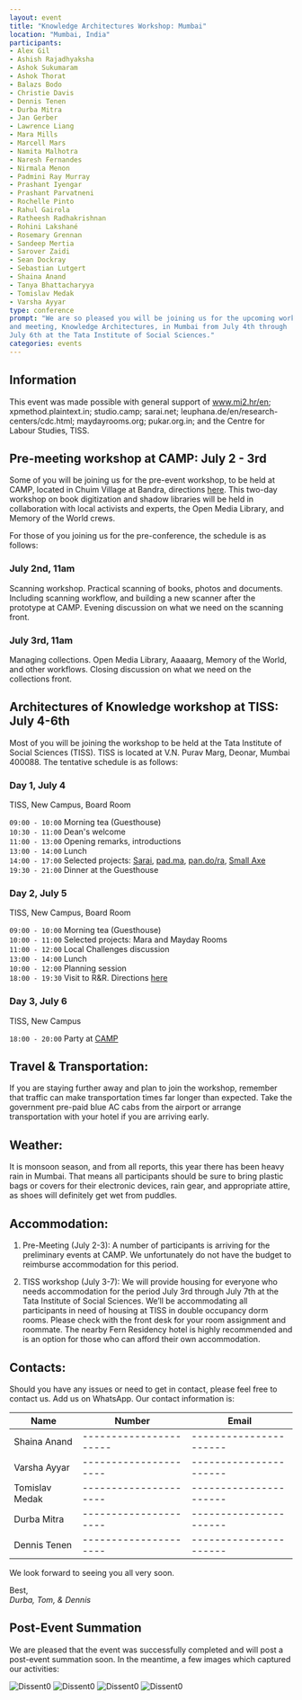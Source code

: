 ```yaml
---
layout: event
title: "Knowledge Architectures Workshop: Mumbai"
location: "Mumbai, India"
participants:
- Alex Gil
- Ashish Rajadhyaksha
- Ashok Sukumaram
- Ashok Thorat
- Balazs Bodo
- Christie Davis
- Dennis Tenen
- Durba Mitra
- Jan Gerber
- Lawrence Liang
- Mara Mills
- Marcell Mars
- Namita Malhotra
- Naresh Fernandes
- Nirmala Menon
- Padmini Ray Murray
- Prashant Iyengar
- Prashant Parvatneni
- Rochelle Pinto
- Rahul Gairola
- Ratheesh Radhakrishnan
- Rohini Lakshané
- Rosemary Grennan
- Sandeep Mertia
- Sarover Zaidi
- Sean Dockray
- Sebastian Lutgert
- Shaina Anand
- Tanya Bhattacharyya
- Tomislav Medak
- Varsha Ayyar
type: conference
prompt: "We are so pleased you will be joining us for the upcoming workshop
and meeting, Knowledge Architectures, in Mumbai from July 4th through
July 6th at the Tata Institute of Social Sciences."
categories: events
---
```


## Information

This event was made possible with general support of www.mi2.hr/en;
xpmethod.plaintext.in; studio.camp; sarai.net;
leuphana.de/en/research-centers/cdc.html; maydayrooms.org; pukar.org.in; and
the Centre for Labour Studies, TISS.

## Pre-meeting workshop at CAMP: July 2 - 3rd

Some of you will be joining us for the pre-event workshop, to be held at CAMP,
located in Chuim Village at Bandra, directions
[here](http://studio.camp/directions.html).  This two-day workshop on book
digitization and shadow libraries will be held in collaboration with local
activists and experts, the Open Media Library, and Memory of the World crews.

For those of you joining us for the pre-conference, the schedule is as
follows:

### July 2nd, 11am

Scanning workshop. Practical scanning of books, photos and documents. Including
scanning workflow, and building a new scanner after the prototype at CAMP.
Evening discussion on what we need on the scanning front.

### July 3rd, 11am

Managing collections. Open Media Library, Aaaaarg, Memory of the
World, and other workflows. Closing discussion on what we need on the
collections front.

## Architectures of Knowledge workshop at TISS: July 4-6th

Most of you will be joining the workshop to be held at the Tata Institute of
Social Sciences (TISS). TISS is located at V.N. Purav Marg, Deonar, Mumbai
400088. The tentative schedule is as follows:

### Day 1, July 4
TISS, New Campus, Board Room

`09:00 - 10:00` Morning tea (Guesthouse)  
`10:30 - 11:00` Dean's welcome  
`11:00 - 13:00` Opening remarks, introductions  
`13:00 - 14:00` Lunch  
`14:00 - 17:00` Selected projects: [Sarai](http://sarai.net),
[pad.ma](http://pad.ma/), [pan.do/ra](http://pan.do/ra), [Small
Axe](http://smallaxe.net/sxarchipelagos/)  
`19:30 - 21:00` Dinner at the Guesthouse

### Day 2, July 5
TISS, New Campus, Board Room

`09:00 - 10:00` Morning tea (Guesthouse)  
`10:00 - 11:00` Selected projects: Mara and Mayday Rooms  
`11:00 - 12:00` Local Challenges discussion  
`13:00 - 14:00` Lunch  
`10:00 - 12:00` Planning session  
`18:00 - 19:30` Visit to R&R. Directions [here](http://aarandaar.net/map.html)  

### Day 3, July 6
TISS, New Campus

`18:00 - 20:00` Party at [CAMP](http://studio.camp/directions.html)

## Travel & Transportation:

If you are staying further away and plan to join the workshop, remember that
traffic can make transportation times far longer than expected. Take the
government pre-paid blue AC cabs from the airport or arrange transportation
with your hotel if you are arriving early.

## Weather:

It is monsoon season, and from all reports, this year there has been heavy
rain in Mumbai. That means all participants should be sure to bring plastic
bags or covers for their electronic devices, rain gear, and appropriate
attire, as shoes will definitely get wet from puddles.

## Accommodation:

1. Pre-Meeting (July 2-3): A number of participants is arriving for the
preliminary events at CAMP. We unfortunately do not have the budget to
reimburse accommodation for this period.

2. TISS workshop (July 3-7): We will provide housing for everyone who needs
accommodation for the period July 3rd through July 7th at the Tata Institute
of Social Sciences. We’ll be accommodating all participants in need of housing
at TISS in double occupancy dorm rooms. Please check with the front desk for
your room assignment and roommate. The nearby Fern Residency hotel is highly
recommended and is an option for those who can afford their own accommodation.

## Contacts:

Should you have any issues or need to get in contact, please feel free to
contact us. Add us on WhatsApp. Our contact information is:

| Name                      | Number               | Email                 |
|---------------------------|----------------------|-----------------------|
| Shaina Anand              |----------------------| ----------------------|
| Varsha Ayyar              | ---------------------| ----------------------|
| Tomislav Medak            | ---------------------| ----------------------|
| Durba Mitra               | ---------------------| ----------------------|
| Dennis Tenen              | ---------------------| ----------------------|

We look forward to seeing you all very soon.

Best,  
*Durba, Tom, & Dennis*

## Post-Event Summation

We are pleased that the event was successfully completed and will post a
post-event summation soon. In the meantime, a few images which captured our
activities: 

![Dissent0](/public/images/dissent0.jpeg)
![Dissent0](/public/images/dissent1.jpeg)
![Dissent0](/public/images/dissent2.jpeg)
![Dissent0](/public/images/dissent3.jpeg)
